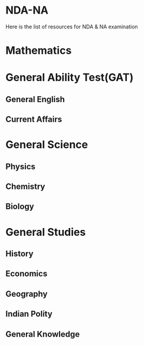 # NDA-NA

Here is the list of resources for NDA & NA examination 

# Mathematics

# General Ability Test(GAT)

## General English

## Current Affairs

# General Science

## Physics

## Chemistry 

## Biology

# General Studies

## History

## Economics

## Geography

## Indian Polity

## General Knowledge
